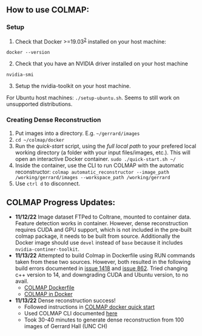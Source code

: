 ## How to use COLMAP:

### Setup

1. Check that Docker >=19.03<sup>[2](#f2)</sup> installed on your host machine:

`docker --version`

2. Check that you have an NVIDIA driver installed on your host machine

`nvidia-smi`

3. Setup the nvidia-toolkit on your host machine.

For Ubuntu host machines: `./setup-ubuntu.sh`. Seems to still work on unsupported distributions.

### Creating Dense Reconstruction

1. Put images into a directory. E.g. `~/gerrard/images`
2. `cd ~/colmap/docker`
3. Run the _quick-start_ script, using the _full local path_ to your prefered
   local working directory (a folder with your input files/images, etc.). This will open an interactive Docker container.
   `sudo ./quick-start.sh ~/`
4. Inside the container, use the CLI to run COLMAP with the automatic reconstructor:
   `colmap automatic_reconstructor --image_path /working/gerrard/images --workspace_path /working/gerrard`
5. Use `ctrl d` to disconnect.

## COLMAP Progress Updates:

- **11/12/22** Image dataset FTPed to Coltrane, mounted to container data. Feature detection works in container. However, dense reconstruction requires CUDA and GPU support, which is not included in the pre-built colmap package, it needs to be built from source. Additionally the Docker image should use `devel` instead of `base` because it includes `nvidia-continer-toolkit`.
- **11/13/22** Attempted to build Colmap in Dockerfile using RUN commands taken from these two sources. However, both resulted in the following build errors documented in [issue 1418](https://github.com/colmap/colmap/issues/1418) and [issue 862](https://github.com/colmap/colmap/issues/862). Tried changing c++ version to 14, and downgrading CUDA and Ubuntu version, to no avail.
  - [COLMAP Dockerfile](https://github.com/colmap/colmap/blob/dev/docker/Dockerfile)
  - [COLMAP in Docker](https://github.com/Kai-46/colmap_in_docker/blob/master/Dockerfile)
- **11/13/22** Dense reconstruction success!
  - Followed instructions in [COLMAP docker quick start](https://github.com/colmap/colmap/tree/dev/docker)
  - Used COLMAP CLI documented [here](https://colmap.github.io/cli.html)
  - Took 30-40 minutes to generate dense reconstruction from 100 images of Gerrard Hall (UNC CH)
